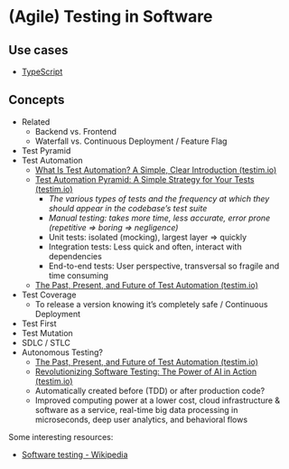 # (Agile) Testing in Software

## Use cases

- [TypeScript](https://github.com/babelcodes/typescript/tree/master/doc/testing)

## Concepts

- Related
  - Backend vs. Frontend
  - Waterfall vs. Continuous Deployment / Feature Flag
- Test Pyramid
- Test Automation
  - [What Is Test Automation? A Simple, Clear Introduction (testim.io)](https://www.testim.io/blog/what-is-test-automation/)
  - [Test Automation Pyramid: A Simple Strategy for Your Tests (testim.io)](https://www.testim.io/blog/test-automation-pyramid-a-simple-strategy-for-your-tests/)
    - _The various types of tests and the frequency at which they should appear in the codebase’s test suite_
    - _Manual testing: takes more time, less accurate, error prone (repetitive => boring => negligence)_
    - Unit tests: isolated (mocking), largest layer => quickly
    - Integration tests: Less quick and often, interact with dependencies
    - End-to-end tests: User perspective, transversal so fragile and time consuming
  - [The Past, Present, and Future of Test Automation (testim.io)](https://www.testim.io/blog/automated-testing-history-future/)
- Test Coverage
  - To release a version knowing it’s completely safe / Continuous Deployment
- Test First
- Test Mutation
- SDLC / STLC
- Autonomous Testing?
  - [The Past, Present, and Future of Test Automation (testim.io)](https://www.testim.io/blog/automated-testing-history-future/)
  - [Revolutionizing Software Testing: The Power of AI in Action (testim.io)](https://www.testim.io/blog/ai-software-testing-revolution/)
  - Automatically created before (TDD) or after production code?
  - Improved computing power at a lower cost, cloud infrastructure & software as a service, real-time big data processing in microseconds, deep user analytics, and behavioral flows

Some interesting resources:

- [Software testing - Wikipedia](https://en.wikipedia.org/wiki/Software_testing)

